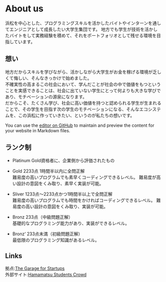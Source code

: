 # About us
浜松を中心とした、プログラミングスキルを活かしたバイトやインターンを通してエンジニアとして成長したい大学生集団です。
地方でも学生が技術を活かしたバイトをして実務経験を積めて、それをポートフォリオとして残せる環境を目指しています。

## 想い
地方だからスキルを学びながら、活かしながら大学生がお金を稼げる環境が乏しくて悔しい、そんなきっかけで始めました。  
不確実性の高まるこの社会において、学んだことが社会の中で価値をもつということを実感できることは、社会に出ていない学生にとって何よりも大きな学びであり、モチベーションの源泉になります。  
だからこそ、たくさん学び、社会に高い価値を持つと認められる学生が生まれることで、その学生を目指す次の学生のモチベーションになる、そんなエコシステムを、この浜松に作っていきたい、というのが私たちの想いです。

You can use the [editor on GitHub](https://github.com/ITGUILD-hamamatsu/ITGUILD-hamamatsu.github.io/edit/master/index.md) to maintain and preview the content for your website in Markdown files.


## ランク制
- Platinum Gold資格者に、企業側から評価されたもの
 
- Gold 2233点 1時間半以内に全問正解<br>
難易度の高いプログラムでも素早くコーディングできるレベル。
難易度が高い設計の意図をくみ取り、素早く実装が可能。
 
- Sliver 1233点～2233点かつ1時間半以上で全問正解<br>
難易度の高いプログラムでも時間をかければコーディングできるレベル。
難易度の高い設計の意図をくみ取り、実装が可能。
　
- Bronz 233点（中級問題正解）<br>
基礎的なプログラミング能力があり、実装ができるレベル。
 
- Bronz‘ 233点未満（初級問題正解）<br>
最低限のプログラミング知識があるレベル。

## Links
拠点:[The Garage for Startups](https://the-garage-for-startups.jp/)<br>
外部サイト:[Hamamatsu Students Crowd](https://hs-crowd.com/archives/118)
